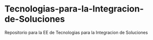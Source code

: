 # Tecnologias-para-la-Integracion-de-Soluciones
Repositorio para la EE de Tecnologias para la Integracion de Soluciones
